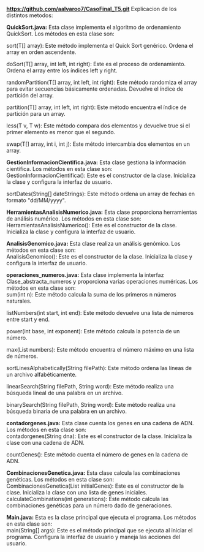 **https://github.com/aalvaroo7/CasoFinal_T5.git**
Explicacion de los distintos metodos:

**QuickSort.java:**
Esta clase implementa el algoritmo de ordenamiento QuickSort. Los métodos en esta clase son:  

sort(T[] array): Este método implementa el Quick Sort genérico. Ordena el array en orden ascendente.

doSort(T[] array, int left, int right): Este es el proceso de ordenamiento. Ordena el array entre los índices left y right.

randomPartition(T[] array, int left, int right): Este método randomiza el array para evitar secuencias básicamente ordenadas. Devuelve el índice de partición del array.

partition(T[] array, int left, int right): Este método encuentra el índice de partición para un array.

less(T v, T w): Este método compara dos elementos y devuelve true si el primer elemento es menor que el segundo.

swap(T[] array, int i, int j): Este método intercambia dos elementos en un array.

**GestionInformacionCientifica.java:**
Esta clase gestiona la información científica. Los métodos en esta clase son:  
GestionInformacionCientifica(): Este es el constructor de la clase. Inicializa la clase y configura la interfaz de usuario.

sortDates(String[] dateStrings): Este método ordena un array de fechas en formato "dd/MM/yyyy".

**HerramientasAnalisisNumerico.java:**
Esta clase proporciona herramientas de análisis numérico. Los métodos en esta clase son:  
HerramientasAnalisisNumerico(): Este es el constructor de la clase. Inicializa la clase y configura la interfaz de usuario.

**AnalisisGenomico.java:** 
Esta clase realiza un análisis genómico. Los métodos en esta clase son:  
AnalisisGenomico(): Este es el constructor de la clase. Inicializa la clase y configura la interfaz de usuario.

**operaciones_numeros.java:** 
Esta clase implementa la interfaz Clase_abstracta_numeros y proporciona varias operaciones numéricas. Los métodos en esta clase son:  
sum(int n): Este método calcula la suma de los primeros n números naturales.

listNumbers(int start, int end): Este método devuelve una lista de números entre start y end.

power(int base, int exponent): Este método calcula la potencia de un número.

max(List<Integer> numbers): Este método encuentra el número máximo en una lista de números.

sortLinesAlphabetically(String filePath): Este método ordena las líneas de un archivo alfabéticamente.

linearSearch(String filePath, String word): Este método realiza una búsqueda lineal de una palabra en un archivo.

binarySearch(String filePath, String word): Este método realiza una búsqueda binaria de una palabra en un archivo.

**contadorgenes.java:**
Esta clase cuenta los genes en una cadena de ADN. Los métodos en esta clase son:  
contadorgenes(String dna): Este es el constructor de la clase. Inicializa la clase con una cadena de ADN.

countGenes(): Este método cuenta el número de genes en la cadena de ADN.

**CombinacionesGenetica.java:** 
Esta clase calcula las combinaciones genéticas. Los métodos en esta clase son:  
CombinacionesGenetica(List<String> initialGenes): Este es el constructor de la clase. 
Inicializa la clase con una lista de genes iniciales.
calculateCombinations(int generations): Este método calcula las combinaciones genéticas para un número dado de generaciones.

**Main.java:**
Esta es la clase principal que ejecuta el programa. Los métodos en esta clase son:  
main(String[] args): Este es el método principal que se ejecuta al iniciar el programa. Configura la interfaz de usuario y maneja las acciones del usuario.
